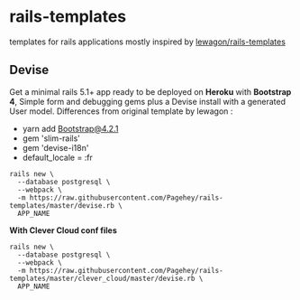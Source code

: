 # rails-templates
templates for rails applications mostly inspired by [lewagon/rails-templates](https://github.com/lewagon/rails-templates)

## Devise
Get a minimal rails 5.1+ app ready to be deployed on **Heroku** with **Bootstrap 4**, Simple form and debugging gems plus a Devise install with a generated User model.
Differences from original template by lewagon :
- yarn add Bootstrap@4.2.1
- gem 'slim-rails'
- gem 'devise-i18n'
- default_locale = :fr

```
rails new \
  --database postgresql \
  --webpack \
  -m https://raw.githubusercontent.com/Pagehey/rails-templates/master/devise.rb \
  APP_NAME
  ```
**With Clever Cloud conf files**

```
rails new \
  --database postgresql \
  --webpack \
  -m https://raw.githubusercontent.com/Pagehey/rails-templates/master/clever_cloud/master/devise.rb \
  APP_NAME
  ```
